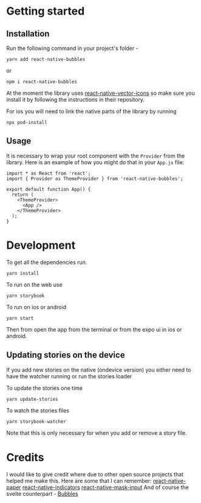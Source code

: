 # Getting started

## Installation

Run the following command in your project's folder -

```
yarn add react-native-bubbles
```

or

```
npm i react-native-bubbles
```

At the moment the library uses [react-native-vector-icons](https://github.com/oblador/react-native-vector-icons) so make sure you install it by following the instructions in their repository.

For ios you will need to link the native parts of the library by running

```
npx pod-install
```

## Usage

It is necessary to wrap your root component with the `Provider` from the library. Here is an example of how you might do that in your `App.js` file:

```
import * as React from 'react';
import { Provider as ThemeProvider } from 'react-native-bubbles';

export default function App() {
  return (
    <ThemeProvider>
      <App />
    </ThemeProvider>
  );
}
```

# Development

To get all the dependencies run.

```
yarn install
```

To run on the web use

```
yarn storybook
```

To run on ios or android

```
yarn start
```

Then from open the app from the terminal or from the expo ui in ios or android.

## Updating stories on the device

If you add new stories on the native (ondevice version) you either need to have the watcher running or run the stories loader

To update the stories one time

```
yarn update-stories
```

To watch the stories files

```
yarn storybook-watcher
```

Note that this is only necessary for when you add or remove a story file.

# Credits

I would like to give credit where due to other open source projects that helped me make this. Here are some that I can remember:
[react-native-paper](https://github.com/callstack/react-native-paper)
[react-native-indicators](https://github.com/n4kz/react-native-indicators)
[react-native-mask-input](https://github.com/CaioQuirinoMedeiros/react-native-mask-input)
And of course the svelte counterpart - [Bubbles](https://github.com/vpanyushenko/bubbles)
